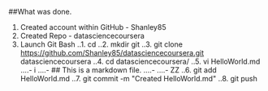 ##What was done.
1. Created account within GitHub - Shanley85
2. Created Repo - datasciencecoursera
3. Launch Git Bash
..1. cd
..2. mkdir git
..3. git clone https://github.com/Shanley85/datasciencecoursera.git datasciencecoursera
..4. cd datasciencecoursera/
..5. vi HelloWorld.md
....- i
....- ## This is a markdown file.
....- <esc>
....- ZZ
..6. git add HelloWorld.md
..7. git commit -m "Created HelloWorld.md"
..8. git push

